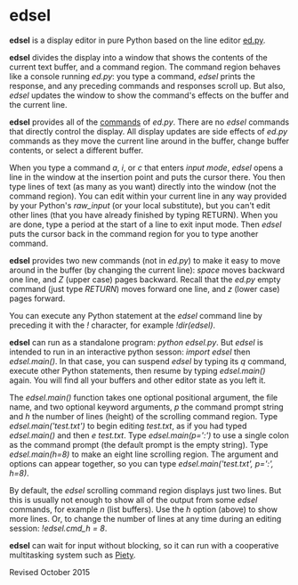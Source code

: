 
edsel
===

**edsel** is a display editor in pure Python based on the line editor
  [ed.py](ed.md).

**edsel** divides the display into a window that shows the contents of
the current text buffer, and a command region. The command region
behaves like a console running *ed.py*: you type a command, *edsel*
prints the response, and any preceding commands and responses scroll
up.  But also, *edsel* updates the window to show the command's effects
on the buffer and the current line.

**edsel** provides all of the [commands](ed.txt) of *ed.py*.  There are no *edsel*
commands that directly control the display.  All display updates are
side effects of *ed.py* commands as they move the current line around
in the buffer, change buffer contents, or select a different buffer.

When you type a command *a*, *i*, or *c* that enters *input mode*,
*edsel* opens a line in the window at the insertion point and puts the
cursor there.  You then type lines of text (as many as you want)
directly into the window (not the command region).  You can edit
within your current line in any way provided by your Python's
*raw_input* (or your local substitute), but you can't edit other lines
(that you have already finished by typing RETURN).  When you are done,
type a period at the start of a line to exit input mode.  Then *edsel*
puts the cursor back in the command region for you to type another
command.

**edsel** provides two new commands (not in *ed.py*) to make it easy to
move around in the buffer (by changing the current line): *space*
moves backward one line, and *Z* (upper case) pages backward.  Recall
that the *ed.py* empty command (just type *RETURN*) moves forward one
line, and *z* (lower case) pages forward.

You can execute any Python statement at the *edsel* command line by
preceding it with the *!* character, for example *!dir(edsel)*.

**edsel** can run as a standalone program: *python edsel.py*.  But *edsel*
is intended to run in an interactive python sesson: *import edsel* then
*edsel.main()*.  In that case, you can suspend *edsel* by typing its *q*
command, execute other Python statements, then resume by typing
*edsel.main()* again.  You will find all your buffers and other editor
state as you left it.


The *edsel.main()* function takes one optional positional argument, the
file name, and two optional keyword arguments, *p* the command prompt
string and *h* the number of lines (height) of the scrolling command
region.  Type *edsel.main('test.txt')* to begin editing *test.txt*, as if
you had typed *edsel.main()* and then *e test.txt*.  Type
*edsel.main(p=':')* to use a single colon as the command prompt (the
default prompt is the empty string).  Type *edsel.main(h=8)* to make an eight line
scrolling region.  The argument and options can
appear together, so you can type *edsel.main('test.txt', p=':', h=8)*.

By default, the *edsel* scrolling command region displays just two
lines.  But this is usually not enough to show all of the output from
some *edsel* commands, for example *n* (list buffers).  Use the *h*
option (above) to show more lines.  Or, to change the number of lines
at any time during an editing session: *!edsel.cmd_h = 8*.

**edsel** can wait for input without blocking, so it can run with a
cooperative multitasking system such as [Piety](../piety/README.md).

Revised October 2015
